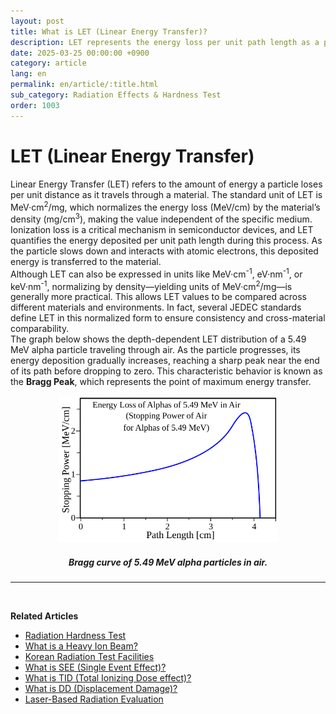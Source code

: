 ```yaml
---
layout: post
title: What is LET (Linear Energy Transfer)?
description: LET represents the energy loss per unit path length as a particle travels through matter. It is a key metric in evaluating how radiation affects semiconductor devices.
date: 2025-03-25 00:00:00 +0900
category: article
lang: en
permalink: en/article/:title.html
sub_category: Radiation Effects & Hardness Test
order: 1003
---
```


# LET (Linear Energy Transfer)

Linear Energy Transfer (LET) refers to the amount of energy a particle loses per unit distance as it travels through a material. The standard unit of LET is MeV·cm<sup>2</sup>/mg, which normalizes the energy loss (MeV/cm) by the material’s density (mg/cm<sup>3</sup>), making the value independent of the specific medium.
<br>
Ionization loss is a critical mechanism in semiconductor devices, and LET quantifies the energy deposited per unit path length during this process. As the particle slows down and interacts with atomic electrons, this deposited energy is transferred to the material.
<br>
Although LET can also be expressed in units like MeV·cm<sup>-1</sup>, eV·nm<sup>-1</sup>, or keV·nm<sup>-1</sup>, normalizing by density—yielding units of MeV·cm<sup>2</sup>/mg—is generally more practical. This allows LET values to be compared across different materials and environments. In fact, several JEDEC standards define LET in this normalized form to ensure consistency and cross-material comparability.
<br>
The graph below shows the depth-dependent LET distribution of a 5.49 MeV alpha particle traveling through air. As the particle progresses, its energy deposition gradually increases, reaching a sharp peak near the end of its path before dropping to zero. This characteristic behavior is known as the **Bragg Peak**, which represents the point of maximum energy transfer.

<!-- Centered image -->
<p align="center"> 
  <img src="/assets/Articles/Bragg curve.webp" alt="Bragg curve of 5.49 MeV alpha particles in air." style="width: 70%;">
</p>

<!-- Image caption -->
<div align="center"> 
<h5>Bragg curve of 5.49 MeV alpha particles in air.</h5>
</div>

---

<br/>

**Related Articles**
- [Radiation Hardness Test](/en/article/3.방사선-내성-평가.html)
- [What is a Heavy Ion Beam?](/en/article/10.중이온.html)
- [Korean Radiation Test Facilities](/en/article/19.국내방사선시설.html)
- [What is SEE (Single Event Effect)?](/en/article/1.-SEE.html)
- [What is TID (Total Ionizing Dose effect)?](/en/article/7.TID.html)
- [What is DD (Displacement Damage)?](/en/article/18.DD.html)
- [Laser-Based Radiation Evaluation](/en/article/4.레이저평가.html)
